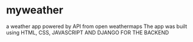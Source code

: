 # myweather
a weather app powered by API from open weathermaps
The app was built using HTML, CSS, JAVASCRIPT AND DJANGO FOR THE BACKEND
